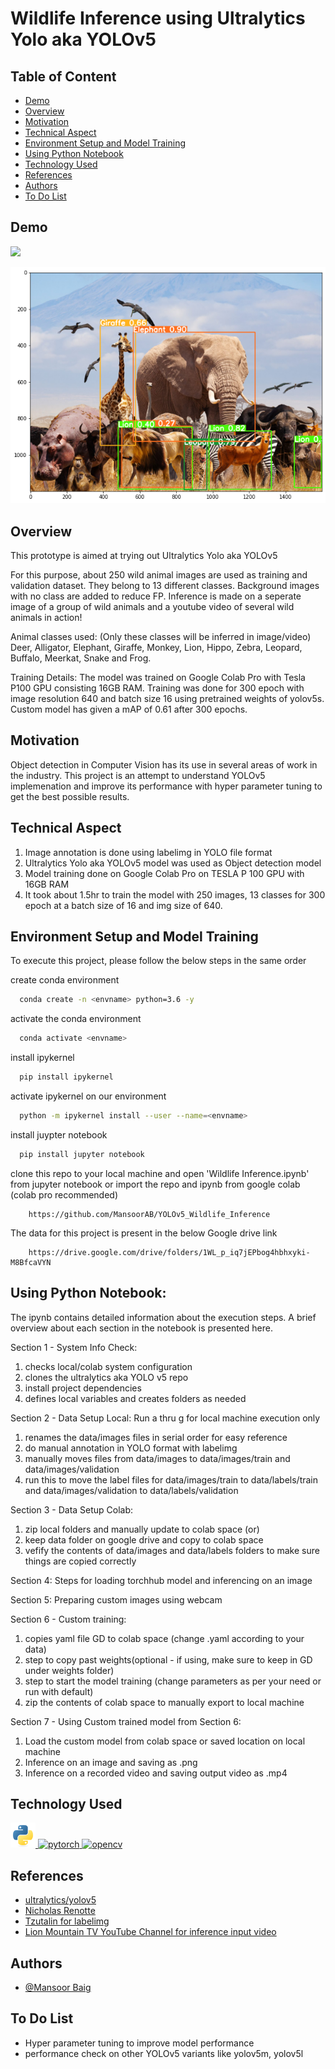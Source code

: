 
# Wildlife Inference using Ultralytics Yolo aka YOLOv5

## Table of Content
  * [Demo](#demo)
  * [Overview](#overview)
  * [Motivation](#motivation)
  * [Technical Aspect](#technical-aspect)
  * [Environment Setup and Model Training](#Environment-Setup-and-Model-Training)
  * [Using Python Notebook](#Using-Python-Notebook)
  * [Technology Used](#technology-used)
  * [References](#references)
  * [Authors](#authors)
  * [To Do List](#to-do-list)
  
## Demo
[![](http://img.youtube.com/vi/PdNVwNN42mQ/0.jpg)](http://www.youtube.com/watch?v=PdNVwNN42mQ "Wildlife Inference/OD (Youtube Link)")

![Image Inference](animals01.png)

## Overview
This prototype is aimed at trying out Ultralytics Yolo aka YOLOv5 

For this purpose, about 250 wild animal images are used as training and validation dataset.
They belong to 13 different classes. Background images with no class are added to reduce FP.
Inference is made on a seperate image of a group of wild animals and a youtube video of several wild animals in action! 

Animal classes used: (Only these classes will be inferred in image/video)
Deer, Alligator, Elephant, Giraffe, Monkey, Lion, Hippo, Zebra, Leopard, Buffalo, Meerkat, Snake and Frog. 

Training Details:
The model was trained on Google Colab Pro with Tesla P100 GPU consisting 16GB RAM.
Training was done for 300 epoch with image resolution 640 and batch size 16 using pretrained weights of yolov5s. Custom model has given a mAP of 0.61 after 300 epochs.

## Motivation
Object detection in Computer Vision has its use in several areas of work in the industry.
This project is an attempt to understand YOLOv5 implemenation and improve its performance with hyper parameter tuning to get the best possible results.

## Technical Aspect 
1. Image annotation is done using labelimg in YOLO file format
2. Ultralytics Yolo aka YOLOv5 model was used as Object detection model
3. Model training done on Google Colab Pro on TESLA P 100 GPU with 16GB RAM
4. It took about 1.5hr to train the model with 250 images, 13 classes for 300 epoch at a batch size of 16 and img size of 640.

## Environment Setup and Model Training

To execute this project, please follow the below steps in the same order 

create conda environment
```bash
  conda create -n <envname> python=3.6 -y
```
activate the conda environment
```bash
  conda activate <envname>
```
install ipykernel 
```bash
  pip install ipykernel
```
activate ipykernel on our environment
```bash
  python -m ipykernel install --user --name=<envname>
```
install juypter notebook 
```bash
  pip install jupyter notebook
```

clone this repo to your local machine and open 'Wildlife Inference.ipynb' from jupyter notebook
or import the repo and ipynb from google colab (colab pro recommended)
```http
    https://github.com/MansoorAB/YOLOv5_Wildlife_Inference
```

The data for this project is present in the below Google drive link
```http
    https://drive.google.com/drive/folders/1WL_p_iq7jEPbog4hbhxyki-M8BfcaVYN
```

## Using Python Notebook:
The ipynb contains detailed information about the execution steps. 
A brief overview about each section in the notebook is presented here.

Section 1 - System Info Check:
1. checks local/colab system configuration
2. clones the ultralytics aka YOLO v5 repo
3. install project dependencies
4. defines local variables and creates folders as needed

Section 2 - Data Setup Local: 
Run a thru g for local machine execution only
1. renames the data/images files in serial order for easy reference
2. do manual annotation in YOLO format with labelimg
3. manually moves files from data/images to data/images/train and data/images/validation
4. run this to move the label files for data/images/train to data/labels/train and data/images/validation to data/labels/validation

Section 3 - Data Setup Colab:
1. zip local folders and manually update to colab space (or)
2. keep data folder on google drive and copy to colab space
3. vefify the contents of data/images and data/labels folders to make sure things are copied correctly

Section 4: 
Steps for loading torchhub model and inferencing on an image

Section 5: 
Preparing custom images using webcam

Section 6 - Custom training:
1. copies yaml file GD to colab space (change .yaml according to your data)
2. step to copy past weights(optional - if using, make sure to keep in GD under weights folder)
3. step to start the model training (change parameters as per your need or run with default)
4. zip the contents of colab space to manually export to local machine

Section 7 - Using Custom trained model from Section 6:
1. Load the custom model from colab space or saved location on local machine 
2. Inference on an image and saving as .png
3. Inference on a recorded video and saving output video as .mp4

## Technology Used
<p align="left">

<a href="https://www.python.org" target="_blank"> 
<img src="https://raw.githubusercontent.com/devicons/devicon/master/icons/python/python-original.svg" alt="python" 
width="40" height="40"/> </a>

<a href="https://pytorch.org/" target="_blank"> 
<img src="https://www.vectorlogo.zone/logos/pytorch/pytorch-icon.svg" 
alt="pytorch" width="40" height="40"/> </a>

<a href="https://opencv.org/" target="_blank"> 
<img src="https://www.vectorlogo.zone/logos/opencv/opencv-icon.svg"
alt="opencv" width="40" height="40"/> </a>

</p>

## References

- [ultralytics/yolov5](https://github.com/ultralytics/yolov5)
- [Nicholas Renotte](https://youtu.be/tFNJGim3FXw)
- [Tzutalin for labelimg](https://github.com/tzutalin/labelImg)
- [Lion Mountain TV YouTube Channel for inference input video](https://www.youtube.com/watch?v=9jZH_5ZBuQQ)

## Authors

- [@Mansoor Baig](https://github.com/MansoorAB)

## To Do List

- Hyper parameter tuning to improve model performance
- performance check on other YOLOv5 variants like yolov5m, yolov5l


  